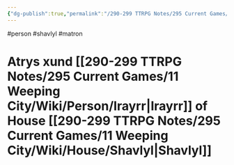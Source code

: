 ```yaml
---
{"dg-publish":true,"permalink":"/290-299 TTRPG Notes/295 Current Games/11 Weeping City/Wiki/Person/Atrys/"}
---
```



#person #shavlyl #matron 

# Atrys xund [[290-299 TTRPG Notes/295 Current Games/11 Weeping City/Wiki/Person/Irayrr\|Irayrr]] of House [[290-299 TTRPG Notes/295 Current Games/11 Weeping City/Wiki/House/Shavlyl\|Shavlyl]]